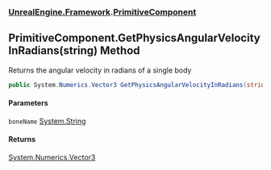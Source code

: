 ### [UnrealEngine.Framework](./UnrealEngine-Framework.md 'UnrealEngine.Framework').[PrimitiveComponent](./PrimitiveComponent.md 'UnrealEngine.Framework.PrimitiveComponent')
## PrimitiveComponent.GetPhysicsAngularVelocityInRadians(string) Method
Returns the angular velocity in radians of a single body  
```csharp
public System.Numerics.Vector3 GetPhysicsAngularVelocityInRadians(string boneName=null);
```
#### Parameters
<a name='UnrealEngine-Framework-PrimitiveComponent-GetPhysicsAngularVelocityInRadians(string)-boneName'></a>
`boneName` [System.String](https://docs.microsoft.com/en-us/dotnet/api/System.String 'System.String')  
  
#### Returns
[System.Numerics.Vector3](https://docs.microsoft.com/en-us/dotnet/api/System.Numerics.Vector3 'System.Numerics.Vector3')  
